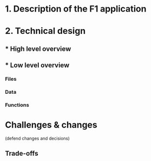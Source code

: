  # 1. Description of the F1 application
 
 # 2. Technical design
 
 ##   * High level overview
 
 ##   * Low level overview
 
 ###     Files
 
 ###     Data
 
 ###     Functions
 
 # Challenges & changes
 (defend changes and decisions)
 
 ##  Trade-offs
